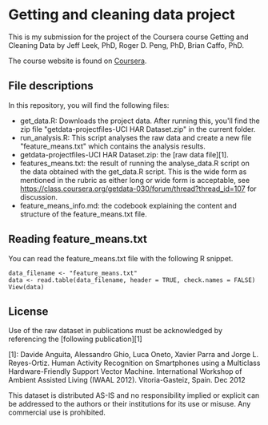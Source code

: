 Getting and cleaning data project
=================================

This is my submission for the project of the Coursera course Getting and
Cleaning Data by Jeff Leek, PhD, Roger D. Peng, PhD, Brian Caffo, PhD.

The course website is found on [Coursera](https://class.coursera.org/getdata-030).

File descriptions
-----------------

In this repository, you will find the following files:

 * get_data.R: Downloads the project data. After running this, you'll find the
   zip file "getdata-projectfiles-UCI HAR Dataset.zip" in the current folder.
 * run_analysis.R: This script analyses the raw data and create a new file
   "feature_means.txt" which contains the analysis results.
 * getdata-projectfiles-UCI HAR Dataset.zip: the [raw data file][1].
 * features_means.txt: the result of running the analyse_data.R script on the
   data obtained with the get_data.R script. This is the wide form as mentioned
   in the rubric as either long or wide form is acceptable, see 
   https://class.coursera.org/getdata-030/forum/thread?thread_id=107 for 
   discussion.
 * feature_means_info.md: the codebook explaining the content and structure
   of the feature_means.txt file.
   
Reading feature_means.txt
-------------------------

You can read the feature_means.txt file with the following R snippet.

```{r}
data_filename <- "feature_means.txt"
data <- read.table(data_filename, header = TRUE, check.names = FALSE)
View(data)
```

License
-------

Use of the raw dataset in publications must be acknowledged by referencing the [following publication][1] 

[1]: Davide Anguita, Alessandro Ghio, Luca Oneto, Xavier Parra and Jorge L. Reyes-Ortiz. Human Activity Recognition on Smartphones using a Multiclass Hardware-Friendly Support Vector Machine. International Workshop of Ambient Assisted Living (IWAAL 2012). Vitoria-Gasteiz, Spain. Dec 2012

This dataset is distributed AS-IS and no responsibility implied or explicit can be addressed to the authors or their institutions for its use or misuse. Any commercial use is prohibited.
